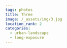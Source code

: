 ```yaml
---
tags: photos
title: Three
image: /_assets/img/3.jpg
location_rank: 2
categories:
  - urban-landscape
  - long-exposure
---
```

